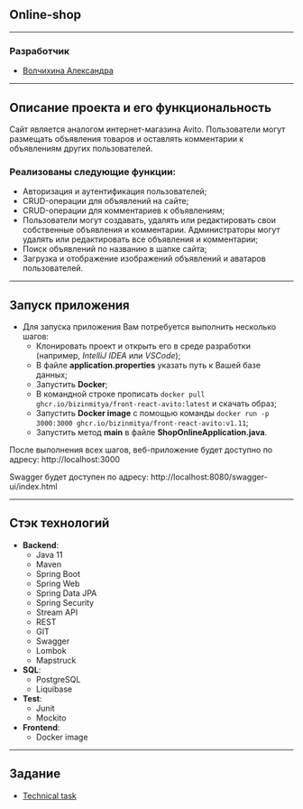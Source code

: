 
<div>

## Online-shop
</div>

___
### Разработчик
- [Волчихина Александра](https://github.com/alexandraWAA)

___
## Описание проекта и его функциональность

Сайт является аналогом интернет-магазина Avito. 
Пользователи могут размещать объявления товаров и оставлять комментарии к объявлениям других пользователей.

### Реализованы следующие функции:

- Авторизация и аутентификация пользователей;
- CRUD-операции для объявлений на сайте;
- CRUD-операции для комментариев к объявлениям;
- Пользователи могут создавать, удалять или редактировать свои собственные объявления и комментарии. Администраторы могут удалять или редактировать все объявления и комментарии;
- Поиск объявлений по названию в шапке сайта;
- Загрузка и отображение изображений объявлений и аватаров пользователей.

___
## Запуск приложения
* Для запуска приложения Вам потребуется выполнить несколько шагов:
  - Клонировать проект и открыть его в среде разработки (например, *IntelliJ IDEA* или *VSCode*);
  - В файле **application.properties** указать путь к Вашей базе данных;
  - Запустить **Docker**;
  - В командной строке прописать ```docker pull ghcr.io/bizinmitya/front-react-avito:latest``` и скачать образ;
  - Запустить **Docker image** с помощью команды ```docker run -p 3000:3000 ghcr.io/bizinmitya/front-react-avito:v1.11```;
  - Запустить метод **main** в файле **ShopOnlineApplication.java**.

После выполнения всех шагов, веб-приложение будет доступно по адресу: http://localhost:3000

Swagger будет доступен по адресу: http://localhost:8080/swagger-ui/index.html

___
## Стэк технологий
* **Backend**:
    - Java 11
    - Maven
    - Spring Boot
    - Spring Web
    - Spring Data JPA
    - Spring Security
    - Stream API
    - REST
    - GIT
    - Swagger
    - Lombok
    - Mapstruck
* **SQL**:
    - PostgreSQL
    - Liquibase
* **Test**:
    - Junit
    - Mockito
* **Frontend**:
    - Docker image

___
## Задание
- [Technical task](https://skyengpublic.notion.site/02df5c2390684e3da20c7a696f5d463d)




 
